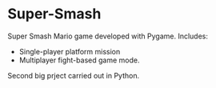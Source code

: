 # Super-Smash

Super Smash Mario game developed with Pygame. Includes:

* Single-player platform mission 
* Multiplayer fight-based game mode.

Second big prject carried out in Python.
